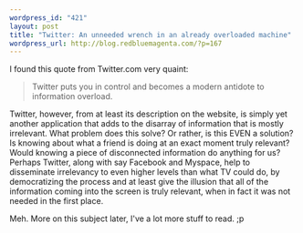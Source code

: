 ```yaml
--- 
wordpress_id: "421"
layout: post
title: "Twitter: An unneeded wrench in an already overloaded machine"
wordpress_url: http://blog.redbluemagenta.com/?p=167
---
```

<p>I found this quote from Twitter.com very quaint:</p>  <blockquote>Twitter puts you in control and becomes a modern antidote to information overload.</blockquote>  <p>Twitter, however, from at least its description on the website, is simply yet another application that adds to the disarray of information that is mostly irrelevant. What problem does this solve? Or rather, is this EVEN a solution? Is knowing about what a friend is doing at an exact moment truly relevant? Would knowing a piece of disconnected information do anything for us? Perhaps Twitter, along with say Facebook and Myspace, help to disseminate irrelevancy to even higher levels than what TV could do, by democratizing the process and at least give the illusion that all of the information coming into the screen is truly relevant, when in fact it was not needed in the first place.</p>  <p>Meh. More on this subject later, I've a lot more stuff to read. ;p</p>
